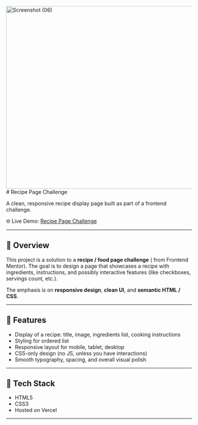 <img width="1357" height="496" alt="Screenshot (06)" src="https://github.com/user-attachments/assets/293f4479-106f-4222-9689-d9560cfdafa2" />
# Recipe Page Challenge

A clean, responsive recipe display page built as part of a frontend challenge.

🌐 Live Demo: [Recipe Page Challenge](https://receipe-page-challange.vercel.app/)

---

## 🧾 Overview

This project is a solution to a **recipe / food page challenge** ( from Frontend Mentor). The goal is to design a page that showcases a recipe with ingredients, instructions, and possibly interactive features (like checkboxes, servings count, etc.).  

The emphasis is on **responsive design**, **clean UI**, and **semantic HTML / CSS**.

---

## 🎯 Features

- Display of a recipe: title, image, ingredients list, cooking instructions  
- Styling for ordered list
- Responsive layout for mobile, tablet, desktop  
- CSS-only design (no JS, unless you have interactions)  
- Smooth typography, spacing, and overall visual polish  

---

## 🧰 Tech Stack

- HTML5  
- CSS3 
- Hosted on Vercel  

---
